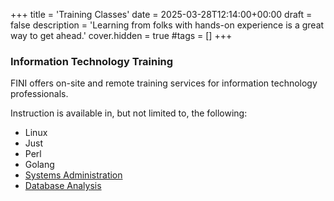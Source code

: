 +++
title = 'Training Classes'
date = 2025-03-28T12:14:00+00:00
draft = false
description = 'Learning from folks with hands-on experience is a great way to get ahead.'
cover.hidden = true
#tags = []
+++

### Information Technology Training

FINI offers on-site and remote training services for information
technology professionals.

Instruction is available in, but not limited to, the following:

- Linux
- Just
- Perl
- Golang
- [Systems Administration](../SystemAdministration/)
- [Database Analysis](../DatabaseAnalysis/)
